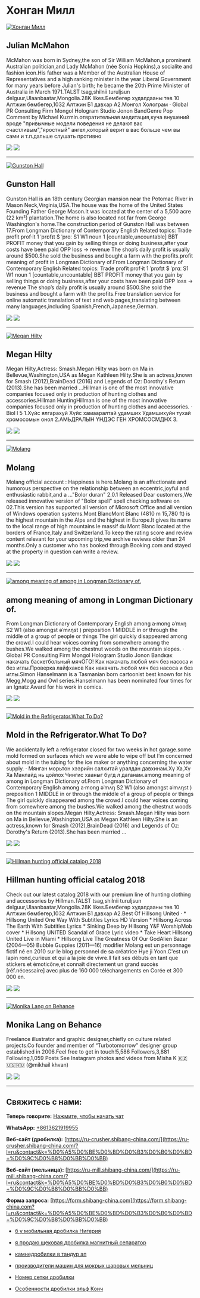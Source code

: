 # Хонган Милл

<a href="https://swt.shibang-china.com/?l=ru&img&k=%D0%A5%D0%BE%D0%BD%D0%B3%D0%B0%D0%BD+%D0%9C%D0%B8%D0%BB%D0%BB" target="_blank">![Хонган Милл](http://static.shibang-china.com/all-800x300/792.jpg)</a>

## Julian McMahon
McMahon was born in Sydney,the son of Sir William McMahon,a prominent Australian politician,and Lady McMahon (n&#233;e Sonia Hopkins),a socialite and fashion icon.His father was a Member of the Australian House of Representatives and a high ranking minister in the year Liberal Government for many years before Julian's birth; he became the 20th Prime Minister of Australia in March 1971.TALST tsag,shilnii turuljsun delguur,Ulaanbaatar,Mongolia.28K likes.Бөмбөгөр худалдааны төв 10 Алтжин бөмбөгөр,1032 Алтжин Б1 давхар А2.Монгол Холограм&nbsp;&#0183;&#32;Global PR Consulting Firm Mongol Hologram Studio Jonon BandGenre Pop Comment by Michael Kuzmin.отвратительная медитация,куча внушений вроде &quot;привычные модели поведения не делают вас счастливым&quot;,&quot;яростный&quot; ангел,который верит в вас больше чем вы сами и т.п.дальше слушать противно


<a href="https://whatsapp.shibangsoft.com/WhatsApp.php" target="_blank" title="WhatsApp">![](http://static.shibang-china.com/icon/whatsapp.png)</a> <a href="https://swt.shibang-china.com/?l=ru&icon&k=%D0%A5%D0%BE%D0%BD%D0%B3%D0%B0%D0%BD+%D0%9C%D0%B8%D0%BB%D0%BB" target="_blank">![](http://static.shibang-china.com/icon/chat-ru.png)</a>

---

<a href="https://swt.shibang-china.com/?l=ru&img&k=%D0%A5%D0%BE%D0%BD%D0%B3%D0%B0%D0%BD+%D0%9C%D0%B8%D0%BB%D0%BB" target="_blank">![Gunston Hall](http://static.shibang-china.com/all-800x300/707.jpg)</a>

## Gunston Hall
Gunston Hall is an 18th century Georgian mansion near the Potomac River in Mason Neck,Virginia,USA.The house was the home of the United States Founding Father George Mason.It was located at the center of a 5,500 acre (22 km&#178;) plantation.The home is also located not far from George Washington's home.The construction period of Gunston Hall was between 17.From Longman Dictionary of Contemporary English Related topics: Trade profit prof‧it 1 ˈprɒfɪt $ ˈprɑː S1 W1 noun 1 [countable,uncountable] BBT PROFIT money that you gain by selling things or doing business,after your costs have been paid OPP loss → revenue The shop’s daily profit is usually around $500.She sold the business and bought a farm with the profits.profit meaning of profit in Longman Dictionary of.From Longman Dictionary of Contemporary English Related topics: Trade profit prof‧it 1 ˈprɒfɪt $ ˈprɑː S1 W1 noun 1 [countable,uncountable] BBT PROFIT money that you gain by selling things or doing business,after your costs have been paid OPP loss → revenue The shop’s daily profit is usually around $500.She sold the business and bought a farm with the profits.Free translation service for online automatic translation of text and web pages,translating between many languages,including Spanish,French,Japanese,German.


<a href="https://whatsapp.shibangsoft.com/WhatsApp.php" target="_blank" title="WhatsApp">![](http://static.shibang-china.com/icon/whatsapp.png)</a> <a href="https://swt.shibang-china.com/?l=ru&icon&k=%D0%A5%D0%BE%D0%BD%D0%B3%D0%B0%D0%BD+%D0%9C%D0%B8%D0%BB%D0%BB" target="_blank">![](http://static.shibang-china.com/icon/chat-ru.png)</a>

---

<a href="https://swt.shibang-china.com/?l=ru&img&k=%D0%A5%D0%BE%D0%BD%D0%B3%D0%B0%D0%BD+%D0%9C%D0%B8%D0%BB%D0%BB" target="_blank">![Megan Hilty](http://static.shibang-china.com/all-800x300/8.jpg)</a>

## Megan Hilty
Megan Hilty,Actress: Smash.Megan Hilty was born on Ma in Bellevue,Washington,USA as Megan Kathleen Hilty.She is an actress,known for Smash (2012),BrainDead (2016) and Legends of Oz: Dorothy's Return (2013).She has been married …Hillman is one of the most innovative companies focused only in production of hunting clothes and accessories.Hillman HuntingHillman is one of the most innovative companies focused only in production of hunting clothes and accessories.&nbsp;&#0183;&#32;Biol l 5 1.Хүйс ялгарахуй Хүйс хамааралтай удамших Удамшихуйн тухай хромосомын онол 2.АМЬДРАЛЫН ҮНДЭС ГЕН ХРОМСОСМДНХ 3.


<a href="https://whatsapp.shibangsoft.com/WhatsApp.php" target="_blank" title="WhatsApp">![](http://static.shibang-china.com/icon/whatsapp.png)</a> <a href="https://swt.shibang-china.com/?l=ru&icon&k=%D0%A5%D0%BE%D0%BD%D0%B3%D0%B0%D0%BD+%D0%9C%D0%B8%D0%BB%D0%BB" target="_blank">![](http://static.shibang-china.com/icon/chat-ru.png)</a>

---

<a href="https://swt.shibang-china.com/?l=ru&img&k=%D0%A5%D0%BE%D0%BD%D0%B3%D0%B0%D0%BD+%D0%9C%D0%B8%D0%BB%D0%BB" target="_blank">![Molang](http://static.shibang-china.com/all-800x300/870.jpg)</a>

## Molang
Molang official account : Happiness is here.Molang is an affectionate and humorous perspective on the relationship between an eccentric,joyful and enthusiastic rabbit,and a …&quot;Bolor duran&quot; 2.0.1 Released Dear customers,We released innovative version of &quot;Bolor spell&quot; spell checking software on 02.This version has supported all version of Microsoft Office and all version of Windows operation systems.Mont BlancMont Blanc (4810 m 15,780 ft) is the highest mountain in the Alps and the highest in Europe.It gives its name to the local range of high mountains le massif du Mont Blanc located at the borders of France,Italy and Switzerland.To keep the rating score and review content relevant for your upcoming trip,we archive reviews older than 24 months.Only a customer who has booked through Booking.com and stayed at the property in question can write a review.


<a href="https://whatsapp.shibangsoft.com/WhatsApp.php" target="_blank" title="WhatsApp">![](http://static.shibang-china.com/icon/whatsapp.png)</a> <a href="https://swt.shibang-china.com/?l=ru&icon&k=%D0%A5%D0%BE%D0%BD%D0%B3%D0%B0%D0%BD+%D0%9C%D0%B8%D0%BB%D0%BB" target="_blank">![](http://static.shibang-china.com/icon/chat-ru.png)</a>

---

<a href="https://swt.shibang-china.com/?l=ru&img&k=%D0%A5%D0%BE%D0%BD%D0%B3%D0%B0%D0%BD+%D0%9C%D0%B8%D0%BB%D0%BB" target="_blank">![among meaning of among in Longman Dictionary of.](http://static.shibang-china.com/all-800x300/601.jpg)</a>

## among meaning of among in Longman Dictionary of.
From Longman Dictionary of Contemporary English among a‧mong əˈmʌŋ S2 W1 (also amongst əˈmʌŋst ) preposition 1 MIDDLE in or through the middle of a group of people or things The girl quickly disappeared among the crowd.I could hear voices coming from somewhere among the bushes.We walked among the chestnut woods on the mountain slopes.&nbsp;&#0183;&#32;Global PR Consulting Firm Mongol Hologram Studio Jonon Bandкак накачать баскетбольный мячОГО! Как накачать любой мяч без насоса и без иглы.Проверка лайфхаков Как накачать любой мяч без насоса и без иглы.Simon Hanselmann is a Tasmanian born cartoonist best known for his Megg,Mogg and Owl series.Hanselmann has been nominated four times for an Ignatz Award for his work in comics.


<a href="https://whatsapp.shibangsoft.com/WhatsApp.php" target="_blank" title="WhatsApp">![](http://static.shibang-china.com/icon/whatsapp.png)</a> <a href="https://swt.shibang-china.com/?l=ru&icon&k=%D0%A5%D0%BE%D0%BD%D0%B3%D0%B0%D0%BD+%D0%9C%D0%B8%D0%BB%D0%BB" target="_blank">![](http://static.shibang-china.com/icon/chat-ru.png)</a>

---

<a href="https://swt.shibang-china.com/?l=ru&img&k=%D0%A5%D0%BE%D0%BD%D0%B3%D0%B0%D0%BD+%D0%9C%D0%B8%D0%BB%D0%BB" target="_blank">![Mold in the Refrigerator.What To Do?](http://static.shibang-china.com/all-800x300/1504.jpg)</a>

## Mold in the Refrigerator.What To Do?
We accidentally left a refrigerator closed for two weeks in hot garage.some mold formed on surfaces which we were able to wipe off but I’m concerned about mold in the tubing for the ice maker or anything concerning the water supply.&nbsp;&#0183;&#32;Мянган морьтон хээрийн салхитай уралдан давхинам.Хү Ха,Хү Ха Манлайд нь цойлох Чингис хааныг бүгд л даганам.among meaning of among in Longman Dictionary of.From Longman Dictionary of Contemporary English among a‧mong əˈmʌŋ S2 W1 (also amongst əˈmʌŋst ) preposition 1 MIDDLE in or through the middle of a group of people or things The girl quickly disappeared among the crowd.I could hear voices coming from somewhere among the bushes.We walked among the chestnut woods on the mountain slopes.Megan Hilty,Actress: Smash.Megan Hilty was born on Ma in Bellevue,Washington,USA as Megan Kathleen Hilty.She is an actress,known for Smash (2012),BrainDead (2016) and Legends of Oz: Dorothy's Return (2013).She has been married …


<a href="https://whatsapp.shibangsoft.com/WhatsApp.php" target="_blank" title="WhatsApp">![](http://static.shibang-china.com/icon/whatsapp.png)</a> <a href="https://swt.shibang-china.com/?l=ru&icon&k=%D0%A5%D0%BE%D0%BD%D0%B3%D0%B0%D0%BD+%D0%9C%D0%B8%D0%BB%D0%BB" target="_blank">![](http://static.shibang-china.com/icon/chat-ru.png)</a>

---

<a href="https://swt.shibang-china.com/?l=ru&img&k=%D0%A5%D0%BE%D0%BD%D0%B3%D0%B0%D0%BD+%D0%9C%D0%B8%D0%BB%D0%BB" target="_blank">![Hillman hunting official catalog 2018](http://static.shibang-china.com/all-800x300/1194.jpg)</a>

## Hillman hunting official catalog 2018
Check out our latest catalog 2018 with our premium line of hunting clothing and accessories by Hillman.TALST tsag,shilnii turuljsun delguur,Ulaanbaatar,Mongolia.28K likes.Бөмбөгөр худалдааны төв 10 Алтжин бөмбөгөр,1032 Алтжин Б1 давхар А2.Best Of Hillsong United&nbsp;&#0183;&#32;* Hillsong United One Way With Subtitles Lyrics HD Version * Hillsong Across The Earth With Subtitles Lyrics * Sinking Deep by Hillsong Y&amp;F WorshipMob cover * Hillsong UNITED Scandal of Grace Lyric video * Take Heart Hillsong United Live in Miami * Hillsong Live The Greatness Of Our GodAlien Bazar (2004—05) Bubble Guppies (2011—16) modifier Molang est un personnage fictif n&#233; en 2010 sur le blog personnel de sa cr&#233;atrice Hye ji Yoon.C'est un lapin rond,curieux et qui a la joie de vivre.Il fait ses d&#233;buts en tant que stickers et &#233;motic&#244;ne,et conna&#238;t directement un grand succ&#232;s [r&#233;f.n&#233;cessaire] avec plus de 160 000 t&#233;l&#233;chargements en Cor&#233;e et 300 000 en.


<a href="https://whatsapp.shibangsoft.com/WhatsApp.php" target="_blank" title="WhatsApp">![](http://static.shibang-china.com/icon/whatsapp.png)</a> <a href="https://swt.shibang-china.com/?l=ru&icon&k=%D0%A5%D0%BE%D0%BD%D0%B3%D0%B0%D0%BD+%D0%9C%D0%B8%D0%BB%D0%BB" target="_blank">![](http://static.shibang-china.com/icon/chat-ru.png)</a>

---

<a href="https://swt.shibang-china.com/?l=ru&img&k=%D0%A5%D0%BE%D0%BD%D0%B3%D0%B0%D0%BD+%D0%9C%D0%B8%D0%BB%D0%BB" target="_blank">![Monika Lang on Behance](http://static.shibang-china.com/all-800x300/694.jpg)</a>

## Monika Lang on Behance
Freelance illustrator and graphic designer,chiefly on culture related projects.Co founder and member of “Turbotomorrow” designer group established in 2006.Feel free to get in touch!5,586 Followers,3,881 Following,1,059 Posts See Instagram photos and videos from Misha K 🇰🇿🇺🇸🇷🇺 (@mikhail khvan)

<a href="https://whatsapp.shibangsoft.com/WhatsApp.php" target="_blank" title="WhatsApp">![](http://static.shibang-china.com/icon/whatsapp.png)</a> <a href="https://swt.shibang-china.com/?l=ru&icon&k=%D0%A5%D0%BE%D0%BD%D0%B3%D0%B0%D0%BD+%D0%9C%D0%B8%D0%BB%D0%BB" target="_blank">![](http://static.shibang-china.com/icon/chat-ru.png)</a>

---
## Свяжитесь с нами:

**Теперь говорите:** [Нажмите, чтобы начать чат](https://swt.shibang-china.com?l=ru&contact&k=%D0%A5%D0%BE%D0%BD%D0%B3%D0%B0%D0%BD+%D0%9C%D0%B8%D0%BB%D0%BB)

**WhatsApp:**  [+8613621919955](https://whatsapp.shibangsoft.com/WhatsApp.php)

**Веб-сайт (дробилка):** [https://ru-crusher.shibang-china.com/](https://ru-crusher.shibang-china.com/?l=ru&contact&k=%D0%A5%D0%BE%D0%BD%D0%B3%D0%B0%D0%BD+%D0%9C%D0%B8%D0%BB%D0%BB)

**Веб-сайт (мельница):** [https://ru-mill.shibang-china.com/](https://ru-mill.shibang-china.com/?l=ru&contact&k=%D0%A5%D0%BE%D0%BD%D0%B3%D0%B0%D0%BD+%D0%9C%D0%B8%D0%BB%D0%BB)

**Форма запроса:** [https://form.shibang-china.com](https://form.shibang-china.com?l=ru&contact&k=%D0%A5%D0%BE%D0%BD%D0%B3%D0%B0%D0%BD+%D0%9C%D0%B8%D0%BB%D0%BB)

* [б  у мобильная дробилка Нигерия](../124/%D0%B1%20%20%D1%83%20%D0%BC%D0%BE%D0%B1%D0%B8%D0%BB%D1%8C%D0%BD%D0%B0%D1%8F%20%D0%B4%D1%80%D0%BE%D0%B1%D0%B8%D0%BB%D0%BA%D0%B0%20%D0%9D%D0%B8%D0%B3%D0%B5%D1%80%D0%B8%D1%8F.md)

* [я продаю щековая дробилка магнитный сепаратор](../123/%D1%8F%20%D0%BF%D1%80%D0%BE%D0%B4%D0%B0%D1%8E%20%D1%89%D0%B5%D0%BA%D0%BE%D0%B2%D0%B0%D1%8F%20%D0%B4%D1%80%D0%BE%D0%B1%D0%B8%D0%BB%D0%BA%D0%B0%20%D0%BC%D0%B0%D0%B3%D0%BD%D0%B8%D1%82%D0%BD%D1%8B%D0%B9%20%D1%81%D0%B5%D0%BF%D0%B0%D1%80%D0%B0%D1%82%D0%BE%D1%80.md)

* [камнедробилки в тандур ап](../125/%D0%BA%D0%B0%D0%BC%D0%BD%D0%B5%D0%B4%D1%80%D0%BE%D0%B1%D0%B8%D0%BB%D0%BA%D0%B8%20%D0%B2%20%D1%82%D0%B0%D0%BD%D0%B4%D1%83%D1%80%20%D0%B0%D0%BF.md)

* [производители машин для мокрых шаровых мельниц](../123/%D0%BF%D1%80%D0%BE%D0%B8%D0%B7%D0%B2%D0%BE%D0%B4%D0%B8%D1%82%D0%B5%D0%BB%D0%B8%20%D0%BC%D0%B0%D1%88%D0%B8%D0%BD%20%D0%B4%D0%BB%D1%8F%20%D0%BC%D0%BE%D0%BA%D1%80%D1%8B%D1%85%20%D1%88%D0%B0%D1%80%D0%BE%D0%B2%D1%8B%D1%85%20%D0%BC%D0%B5%D0%BB%D1%8C%D0%BD%D0%B8%D1%86.md)

* [Номер сетки дробилки](../123/%D0%9D%D0%BE%D0%BC%D0%B5%D1%80%20%D1%81%D0%B5%D1%82%D0%BA%D0%B8%20%D0%B4%D1%80%D0%BE%D0%B1%D0%B8%D0%BB%D0%BA%D0%B8.md)

* [Особенности дробилки эльф Конч](../124/%D0%9E%D1%81%D0%BE%D0%B1%D0%B5%D0%BD%D0%BD%D0%BE%D1%81%D1%82%D0%B8%20%D0%B4%D1%80%D0%BE%D0%B1%D0%B8%D0%BB%D0%BA%D0%B8%20%D1%8D%D0%BB%D1%8C%D1%84%20%D0%9A%D0%BE%D0%BD%D1%87.md)